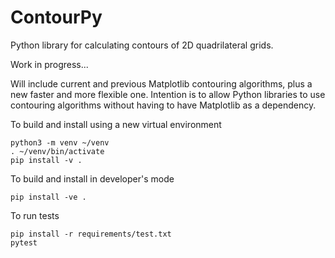 # ContourPy

Python library for calculating contours of 2D quadrilateral grids.

Work in progress...

Will include current and previous Matplotlib contouring algorithms, plus a new
faster and more flexible one.  Intention is to allow Python libraries to use
contouring algorithms without having to have Matplotlib as a dependency.

To build and install using a new virtual environment

    python3 -m venv ~/venv
    . ~/venv/bin/activate
    pip install -v .

To build and install in developer's mode

    pip install -ve .

To run tests

    pip install -r requirements/test.txt
    pytest

